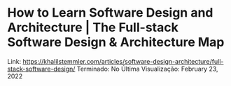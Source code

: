 # How to Learn Software Design and Architecture | The Full-stack Software Design & Architecture Map

Link: https://khalilstemmler.com/articles/software-design-architecture/full-stack-software-design/
Terminado: No
Última Visualização: February 23, 2022